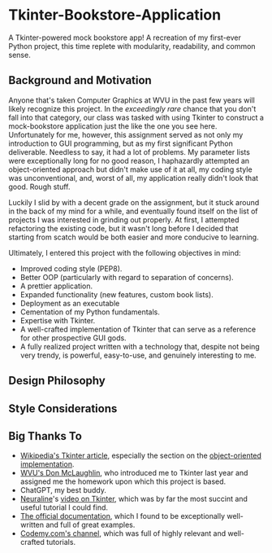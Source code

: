 # Tkinter-Bookstore-Application
A Tkinter-powered mock bookstore app! A recreation of my first-ever Python project, this time replete with modularity, readability, and common sense.

## Background and Motivation
Anyone that's taken Computer Graphics at WVU in the past few years will likely recognize this project. In the *exceedingly rare* chance that you don't fall into that category, our class was tasked with using Tkinter to construct a mock-bookstore application just the like the one you see here. Unfortunately for me, however, this assignment served as not only my introduction to GUI programming, but as my first significant Python deliverable. Needless to say, it had a lot of problems. My parameter lists were exceptionally long for no good reason, I haphazardly attempted an object-oriented approach but didn't make use of it at all, my coding style was unconventional, and, worst of all, my application really didn't look that good. Rough stuff.

Luckily I slid by with a decent grade on the assignment, but it stuck around in the back of my mind for a while, and eventually found itself on the list of projects I was interested in grinding out properly. At first, I attempted refactoring the existing code, but it wasn't long before I decided that starting from scatch would be both easier and more conducive to learning.

Ultimately, I entered this project with the following objectives in mind:
- Improved coding style (PEP8).
- Better OOP (particularly with regard to separation of concerns).
- A prettier application.
- Expanded functionality (new features, custom book lists).
- Deployment as an executable
- Cementation of my Python fundamentals.
- Expertise with Tkinter.
- A well-crafted implementation of Tkinter that can serve as a reference for other prospective GUI gods.
- A fully realized project written with a technology that, despite not being very trendy, is powerful, easy-to-use, and genuinely interesting to me.

## Design Philosophy

## Style Considerations


## Big Thanks To
- [Wikipedia's Tkinter article](https://en.wikipedia.org/wiki/Tkinter), especially the section on the [object-oriented implementation](https://en.wikipedia.org/wiki/Tkinter#Simple_application).
- [WVU's Don McLaughlin](https://directory.statler.wvu.edu/faculty-staff-directory/don-mclaughlin), who introduced me to Tkinter last year and assigned me the homework upon which this project is based.
- ChatGPT, my best buddy.
- [Neuraline](https://www.youtube.com/@NeuralNine)'s [video on Tkinter](https://www.youtube.com/watch?v=ibf5cx221hk&t=954s&pp=ygUwVGtpbnRlciBCZWdpbm5lciBDb3Vyc2UgLSBQeXRob24gR1VJIERldmVsb3BtZW50), which was by far the most succint and useful tutorial I could find.
- [The official documentation](https://docs.python.org/3/library/tkinter.html), which I found to be exceptionally well-written and full of great examples.
- [Codemy.com's channel](https://www.youtube.com/@Codemycom/videos), which was full of highly relevant and well-crafted tutorials.
